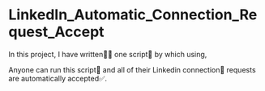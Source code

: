 # LinkedIn_Automatic_Connection_Request_Accept

In this project, I have written👨‍💻 one script📜 by which using,​

Anyone can run this script📜 and all of their Linkedin connection🤝 requests are automatically accepted✅.​
